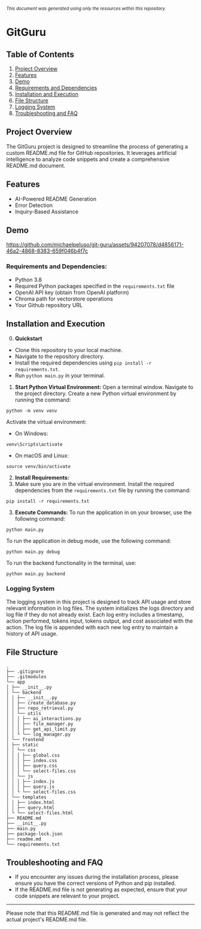 <sup><em>This document was generated using only the resources within this repository.</em></sub>

# GitGuru

## Table of Contents
1. [Project Overview](#project-overview)
2. [Features](#features)
3. [Demo](#demo)
4. [Requirements and Dependencies](#requirements-and-dependencies)
5. [Installation and Execution](#installation-and-execution-instructions)
6. [File Structure](#file-structure)
7. [Logging System](#logging-system)
8. [Troubleshooting and FAQ](#troubleshooting-and-faq)

## Project Overview
The GitGuru project is designed to streamline the process of generating a custom README.md file for GitHub repositories. It leverages artificial intelligence to analyze code snippets and create a comprehensive README.md document.

## Features
- AI-Powered README Generation
- Error Detection
- Inquiry-Based Assistance

## Demo
https://github.com/michaelpeluso/git-guru/assets/94207078/d4856171-46a2-4868-8383-659f046b4f7c

### Requirements and Dependencies:
- Python 3.8
- Required Python packages specified in the `requirements.txt` file
- OpenAI API key (obtain from OpenAI platform)
- Chroma path for vectorstore operations
- Your Github repository URL

## Installation and Execution

0. **Quickstart**
- Clone this repository to your local machine.
-  Navigate to the repository directory.
-  Install the required dependencies using `pip install -r requirements.txt`.
-  Run `python main.py` in your terminal.
    
1. **Start Python Virtual Environment:**
Open a terminal window. Navigate to the project directory. Create a new Python virtual environment by running the command:
```
python -m venv venv
```
Activate the virtual environment:
- On Windows:
```
venv\Scripts\activate
```
- On macOS and Linux:
```
source venv/bin/activate
```

2. **Install Requirements:**
3. Make sure you are in the virtual environment. Install the required dependencies from the `requirements.txt` file by running the command:
```
pip install -r requirements.txt
```

3. **Execute Commands:**
To run the application in on your browser, use the following command:
```
python main.py
```
To run the application in debug mode, use the following command:
```
python main.py debug
```
To run the backend functionality in the terminal, use:
```
python main.py backend
```

### Logging System

The logging system in this project is designed to track API usage and store relevant information in log files. The system initializes the logs directory and log file if they do not already exist. Each log entry includes a timestamp, action performed, tokens input, tokens output, and cost associated with the action. The log file is appended with each new log entry to maintain a history of API usage.

## File Structure
```
.
├── .gitignore
├── .gitmodules
└── app
│ ├── __init__.py
│ └── backend
│ │ ├── __init__.py
│ │ ├── create_database.py
│ │ ├── repo_retrieval.py
│ │ └── utils
│ │ │ ├── ai_interactions.py
│ │ │ ├── file_manager.py
│ │ │ ├── get_api_limit.py
│ │ └ └── log_manager.py
│ └── frontend
│ ├── static
│ │ └── css
│ │ │ ├── global.css
│ │ │ ├── index.css
│ │ │ ├── query.css
│ │ │ └── select-files.css
│ │ └── js
│ │ │ ├── index.js
│ │ │ ├── query.js
│ │ └ └── select-files.css
│ └── templates
│ │ ├── index.html
│ │ ├── query.html
│ └ └── select-files.html
├── README.md
├── __init__.py
├── main.py
├── package-lock.json
├── readme.md
└── requirements.txt
```

## Troubleshooting and FAQ
- If you encounter any issues during the installation process, please ensure you have the correct versions of Python and pip installed.
- If the README.md file is not generating as expected, ensure that your code snippets are relevant to your project.

---
Please note that this README.md file is generated and may not reflect the actual project's README.md file.
